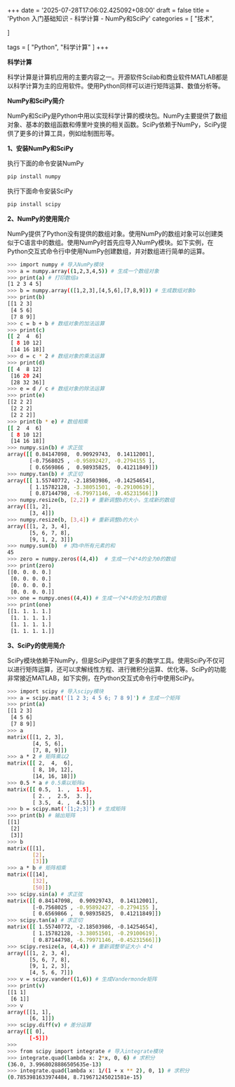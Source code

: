+++
date = '2025-07-28T17:06:02.425092+08:00'
draft = false
title = 'Python 入门基础知识 - 科学计算 - NumPy和SciPy'
categories = [
    "技术",

]

tags = [
    "Python",
    "科学计算"
]
+++

**科学计算**

科学计算是计算机应用的主要内容之一。开源软件Scilab和商业软件MATLAB都是以科学计算为主的应用软件。使用Python同样可以进行矩阵运算、数值分析等。

**NumPy和SciPy简介**

NumPy和SciPy是Python中用以实现科学计算的模块包。NumPy主要提供了数组对象、基本的数组函数和傅里叶变换的相关函数。SciPy依赖于NumPy，SciPy提供了更多的计算工具，例如绘制图形等。

**1、安装NumPy和SciPy**

执行下面的命令安装NumPy

```bash
pip install numpy
```

执行下面命令安装SciPy

```bash
pip install scipy
```

**2、NumPy的使用简介**

NumPy提供了Python没有提供的数组对象。使用NumPy的数组对象可以创建类似于C语言中的数组。使用NumPy时首先应导入NumPy模块。如下实例，在Python交互式命令行中使用NumPy创建数组，并对数组进行简单的运算。

```bash
>>> import numpy # 导入NumPy模块
>>> a = numpy.array((1,2,3,4,5)) # 生成一个数组对象
>>> print(a) # 打印数组a
[1 2 3 4 5]
>>> b = numpy.array(([1,2,3],[4,5,6],[7,8,9])) # 生成数组对象b
>>> print(b)
[[1 2 3]
 [4 5 6]
 [7 8 9]]
>>> c = b + b # 数组对象的加法运算
>>> print(c)
[[ 2  4  6]
 [ 8 10 12]
 [14 16 18]]
>>> d = c * 2 # 数组对象的乘法运算
>>> print(d)
[[ 4  8 12]
 [16 20 24]
 [28 32 36]]
>>> e = d / c # 数组对象的除法运算
>>> print(e)
[[2 2 2]
 [2 2 2]
 [2 2 2]]
>>> print(b * e) # 数组相乘
[[ 2  4  6]
 [ 8 10 12]
 [14 16 18]]
>>> numpy.sin(b) # 求正弦
array([[ 0.84147098,  0.90929743,  0.14112001],
       [-0.7568025 , -0.95892427, -0.2794155 ],
       [ 0.6569866 ,  0.98935825,  0.41211849]])
>>> numpy.tan(b) # 求正切
array([[ 1.55740772, -2.18503986, -0.14254654],
       [ 1.15782128, -3.38051501, -0.29100619],
       [ 0.87144798, -6.79971146, -0.45231566]])
>>> numpy.resize(b, [2,2]) # 重新调整b的大小，生成新的数组
array([[1, 2],
       [3, 4]])
>>> numpy.resize(b, [3,4]) # 重新调整b的大小
array([[1, 2, 3, 4],
       [5, 6, 7, 8],
       [9, 1, 2, 3]])
>>> numpy.sum(b)  # 求b中所有元素的和
45
>>> zero = numpy.zeros((4,4))  # 生成一个4*4的全为0的数组
>>> print(zero)
[[0. 0. 0. 0.]
 [0. 0. 0. 0.]
 [0. 0. 0. 0.]
 [0. 0. 0. 0.]]
>>> one = numpy.ones((4,4)) # 生成一个4*4的全为1的数组
>>> print(one)
[[1. 1. 1. 1.]
 [1. 1. 1. 1.]
 [1. 1. 1. 1.]
 [1. 1. 1. 1.]]
```

**3、SciPy的使用简介**

SciPy模块依赖于NumPy，但是SciPy提供了更多的数学工具。使用SciPy不仅可以进行矩阵运算，还可以求解线性方程、进行微积分运算、优化等。SciPy的功能非常接近MATLAB，如下实例，在Python交互式命令行中使用SciPy。

```bash
>>> import scipy # 导入scipy模块
>>> a = scipy.mat('[1 2 3; 4 5 6; 7 8 9]') # 生成一个矩阵
>>> print(a)
[[1 2 3]
 [4 5 6]
 [7 8 9]]
>>> a
matrix([[1, 2, 3],
        [4, 5, 6],
        [7, 8, 9]])
>>> a * 2 # 矩阵乘以2
matrix([[ 2,  4,  6],
        [ 8, 10, 12],
        [14, 16, 18]])
>>> 0.5 * a # 0.5乘以矩阵a
matrix([[ 0.5,  1. ,  1.5],
        [ 2. ,  2.5,  3. ],
        [ 3.5,  4. ,  4.5]])
>>> b = scipy.mat('[1;2;3]') # 生成矩阵
>>> print(b) # 输出矩阵
[[1]
 [2]
 [3]]
>>> b
matrix([[1],
        [2],
        [3]])
>>> a * b # 矩阵相乘
matrix([[14],
        [32],
        [50]])
>>> scipy.sin(a) # 求正弦
matrix([[ 0.84147098,  0.90929743,  0.14112001],
        [-0.7568025 , -0.95892427, -0.2794155 ],
        [ 0.6569866 ,  0.98935825,  0.41211849]])
>>> scipy.tan(a) # 求正切
matrix([[ 1.55740772, -2.18503986, -0.14254654],
        [ 1.15782128, -3.38051501, -0.29100619],
        [ 0.87144798, -6.79971146, -0.45231566]])
>>> scipy.resize(a, (4,4)) # 重新调整举证大小 4*4
array([[1, 2, 3, 4],
       [5, 6, 7, 8],
       [9, 1, 2, 3],
       [4, 5, 6, 7]])
>>> v = scipy.vander((1,6)) # 生成Vandermonde矩阵
>>> print(v)
[[1 1]
 [6 1]]
>>> v
array([[1, 1],
       [6, 1]])
>>> scipy.diff(v) # 差分运算
array([[ 0],
       [-5]])
>>>
>>> from scipy import integrate # 导入integrate模块
>>> integrate.quad(lambda x: 2*x, 0, 6) # 求积分 
(36.0, 3.9968028886505635e-13)
>>> integrate.quad(lambda x: 1/(1 + x ** 2), 0, 1) # 求积分
(0.7853981633974484, 8.719671245021581e-15)
```

